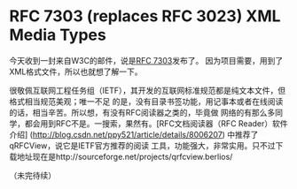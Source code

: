 # RFC 7303 (replaces RFC 3023) XML Media Types

今天收到一封来自W3C的邮件，说是[RFC 7303](http://www.rfc-editor.org/rfc/rfc7303.txt)发布了。
因为项目需要，用到了XML格式文件，所以也就想了解一下。

很敬佩互联网工程任务组（IETF），其开发的互联网标准规范都是纯文本文件，但格式相当规范美观；唯一不足
的是，没有目录书签功能，用记事本或者在线阅读的话，相当辛苦。所以想，有没有RFC阅读器之类的，毕竟做
网络的有那么多同学，都会用到RFC不是。一搜索，果然有。[RFC文档阅读器（RFC Reader）软件介绍]
(http://blog.csdn.net/ppy521/article/details/8006207) 中推荐了qRFCView，说它是IETF官方推荐的阅读
工具，功能强大，非常实用。只不过下载地址现在是http://sourceforge.net/projects/qrfcview.berlios/

（未完待续）
